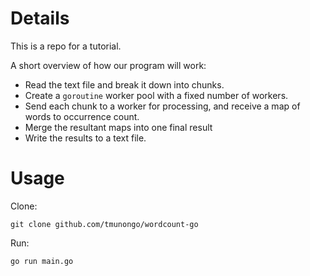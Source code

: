 # Details

This is a repo for a tutorial.

A short overview of how our program will work:

- Read the text file and break it down into chunks.
- Create a `goroutine` worker pool with a fixed number of workers.
- Send each chunk to a worker for processing, and receive a map of words to occurrence count.
- Merge the resultant maps into one final result
- Write the results to a text file.

# Usage

Clone:

`git clone github.com/tmunongo/wordcount-go`

Run:

`go run main.go`
